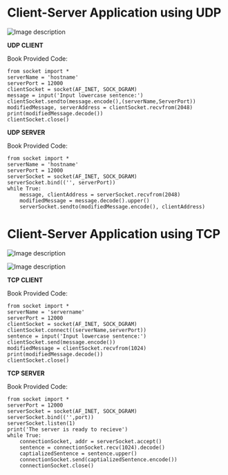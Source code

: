 # Client-Server Application using UDP

![Image description](https://cite-media.pearson.com/legacy_paths/1641fede-4780-43e4-8e24-4bb30fac1cb7/Fig02-027.png)

**UDP CLIENT**

Book Provided Code:
```
from socket import *
serverName = 'hostname'
serverPort = 12000
clientSocket = socket(AF_INET, SOCK_DGRAM)
message = input('Input lowercase sentence:')
clientSocket.sendto(message.encode(),(serverName,ServerPort))
modifiedMessage, serverAddress = clientSocket.recvfrom(2048)
print(modifiedMessage.decode())
clientSocket.close()
```

**UDP SERVER**

Book Provided Code:
```
from socket import *
serverName = 'hostname'
serverPort = 12000
serverSocket = socket(AF_INET, SOCK_DGRAM)
serverSocket.bind(('', serverPort))
while True:
    message, clientAddress = serverSocket.recvfrom(2048)
    modifiedMessage = message.decode().upper()
    serverSocket.sendto(modifiedMessage.encode(), clientAddress)
```


# Client-Server Application using TCP

![Image description](https://cite-media.pearson.com/legacy_paths/15e767b2-c559-42ba-9dc6-4d760c59b747/Fig02-028.png)

![Image description](https://cite-media.pearson.com/legacy_paths/46eb9d3b-3ef4-42a8-811c-fda552301dd2/Fig02-029.png)

**TCP CLIENT**

Book Provided Code:
```
from socket import *
serverName = 'servername'
serverPort = 12000
clientSocket = socket(AF_INET, SOCK_DGRAM)
clientSocket.connect((serverName,serverPort))
sentence = input('Input lowercase sentence:')
clientSocket.send(message.encode())
modifiedMessage = clientSocket.recvfrom(1024)
print(modifiedMessage.decode())
clientSocket.close()
```

**TCP SERVER**

Book Provided Code:
```
from socket import *
serverPort = 12000
serverSocket = socket(AF_INET, SOCK_DGRAM)
serverSocket.bind(('',port))
serverSocket.listen(1)
print('The server is ready to recieve')
while True:
    connectionSocket, addr = serverSocket.accept()
    sentence = connectionSocket.recv(1024).decode()
    captializedSentence = sentence.upper()
    connectionSocket.send(captializedSentence.encode())
    connectionSocket.close()
```